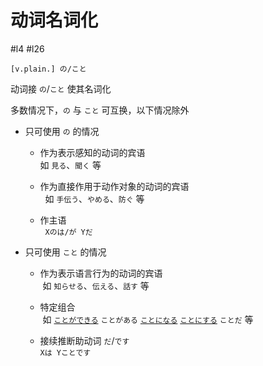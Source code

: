# 动词名词化  

 #l4 #l26  

```nihongo
[v.plain.] の/こと  
```

动词接 `の`/`こと` 使其名词化  

多数情况下，`の` 与 `こと` 可互换，以下情况除外  

- 只可使用 `の` 的情况  
  - 作为表示感知的动词的宾语  
  如 `見る`、`聞く` 等  

  - 作为直接作用于动作对象的动词的宾语  
  如 `手伝う`、`やめる`、`防ぐ` 等  

  - 作主语  
  `Xのは/が Yだ`  

- 只可使用 `こと` 的情况  
  - 作为表示语言行为的动词的宾语  
  如 `知らせる`、`伝える`、`話す` 等  

  - 特定组合  
  如 [`ことができる`](../9.sentence_pattern/できる.md#表示许可) `ことがある` [`ことになる`](../9.sentence_pattern/になる.md#表示意志) [`ことにする`](../9.sentence_pattern/にする.md#表示意志) `ことだ` 等  

  - 接续推断助动词 `だ`/`です`  
   `Xは Yことです`  